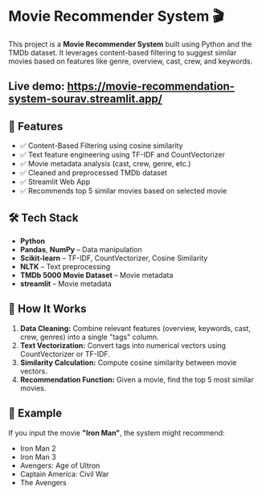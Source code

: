 
# Movie Recommender System 🎬

This project is a **Movie Recommender System** built using Python and the TMDb dataset. It leverages content-based filtering to suggest similar movies based on features like genre, overview, cast, crew, and keywords.
## Live demo: https://movie-recommendation-system-sourav.streamlit.app/
## 📌 Features

- ✅ Content-Based Filtering using cosine similarity
- ✅ Text feature engineering using TF-IDF and CountVectorizer
- ✅ Movie metadata analysis (cast, crew, genre, etc.)
- ✅ Cleaned and preprocessed TMDb dataset
- ✅ Streamlit Web App
- ✅ Recommends top 5 similar movies based on selected movie

## 🛠️ Tech Stack

- **Python**
- **Pandas**, **NumPy** – Data manipulation
- **Scikit-learn** – TF-IDF, CountVectorizer, Cosine Similarity
- **NLTK** – Text preprocessing
- **TMDb 5000 Movie Dataset** – Movie metadata
- **streamlit** – Movie metadata


## 🚀 How It Works

1. **Data Cleaning:** Combine relevant features (overview, keywords, cast, crew, genres) into a single "tags" column.
2. **Text Vectorization:** Convert tags into numerical vectors using CountVectorizer or TF-IDF.
3. **Similarity Calculation:** Compute cosine similarity between movie vectors.
4. **Recommendation Function:** Given a movie, find the top 5 most similar movies.

## 🧠 Example

If you input the movie **"Iron Man"**, the system might recommend:
- Iron Man 2  
- Iron Man 3  
- Avengers: Age of Ultron  
- Captain America: Civil War  
- The Avengers  

